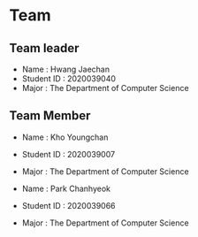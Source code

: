 # Team 
## Team leader 
- Name : Hwang Jaechan 
- Student ID : 2020039040
- Major : The Department of Computer Science 

## Team Member 
- Name : Kho Youngchan
- Student ID : 2020039007
- Major : The Department of Computer Science

- Name : Park Chanhyeok
- Student ID : 2020039066
- Major : The Department of Computer Science
